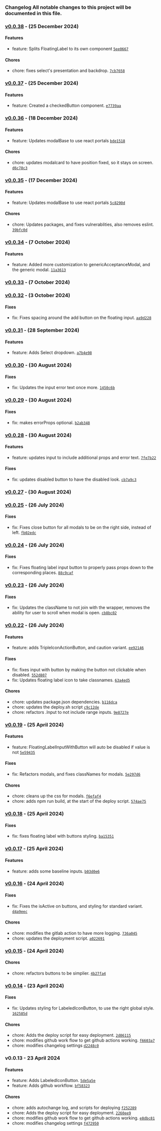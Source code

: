 ### Changelog All notable changes to this project will be documented in this file.

### [v0.0.38](https://github.com/JonnyDeates/koi-pool/compare/v0.0.37...v0.0.38)  - (25 December 2024)

#### Features

- feature: Splits FloatingLabel to its own component [`5ee0667`](https://github.com/JonnyDeates/koi-pool/commit/5ee06674cdb80c4152f07529b0170535f4d1b63c)

#### Chores

- chore: fixes select's presentation and backdrop. [`7cb7658`](https://github.com/JonnyDeates/koi-pool/commit/7cb765886a73670258efd6a367648125e127bd0a)

### [v0.0.37](https://github.com/JonnyDeates/koi-pool/compare/v0.0.36...v0.0.37)  - (25 December 2024)

#### Features

- feature: Created a checkedButton component. [`e7739aa`](https://github.com/JonnyDeates/koi-pool/commit/e7739aaf98152caefd1c9d69f906f46b873a65f6)

### [v0.0.36](https://github.com/JonnyDeates/koi-pool/compare/v0.0.35...v0.0.36)  - (18 December 2024)

#### Features

- feature: Updates modalBase to use react portals [`bde1518`](https://github.com/JonnyDeates/koi-pool/commit/bde1518ae0dd963bf979dcc6b07bc48b20019c42)

#### Chores

- chore: updates modalcard to have position fixed, so it stays on screen. [`d6c78c3`](https://github.com/JonnyDeates/koi-pool/commit/d6c78c332f5435354ec8447daa10edbbbe07798a)

### [v0.0.35](https://github.com/JonnyDeates/koi-pool/compare/v0.0.34...v0.0.35)  - (17 December 2024)

#### Features

- feature: Updates modalBase to use react portals [`5c8290d`](https://github.com/JonnyDeates/koi-pool/commit/5c8290dcc7b86f81ede5fcae8ce5bc5978d9e251)

#### Chores

- chore: Updates packages, and fixes vulnerablities, also removes eslint. [`39bfc0d`](https://github.com/JonnyDeates/koi-pool/commit/39bfc0d66cd470bf13acbcc814a5013fc6ccfc6d)

### [v0.0.34](https://github.com/JonnyDeates/koi-pool/compare/v0.0.33...v0.0.34)  - (7 October 2024)

#### Features

- feature: Added more customization to genericAcceptanceModal, and the generic modal. [`11a3613`](https://github.com/JonnyDeates/koi-pool/commit/11a3613126052115ba4c2f430fbcf3e5ba7d740c)

### [v0.0.33](https://github.com/JonnyDeates/koi-pool/compare/v0.0.32...v0.0.33)  - (7 October 2024)

### [v0.0.32](https://github.com/JonnyDeates/koi-pool/compare/v0.0.31...v0.0.32)  - (3 October 2024)

#### Fixes

- fix: Fixes spacing around the add button on the floating input. [`aa9d228`](https://github.com/JonnyDeates/koi-pool/commit/aa9d228a20f946ced799a4513904633e5c0b216e)

### [v0.0.31](https://github.com/JonnyDeates/koi-pool/compare/v0.0.30...v0.0.31)  - (28 September 2024)

#### Features

- feature: Adds Select dropdown. [`a7b4e98`](https://github.com/JonnyDeates/koi-pool/commit/a7b4e986db118d72712a75eaea0c5a31aefd0ec7)

### [v0.0.30](https://github.com/JonnyDeates/koi-pool/compare/v0.0.29...v0.0.30)  - (30 August 2024)

#### Fixes

- fix: Updates the input error text once more. [`1450c6b`](https://github.com/JonnyDeates/koi-pool/commit/1450c6bf2ece80b02fd81ee0b69a3bf8b8f2bf9b)

### [v0.0.29](https://github.com/JonnyDeates/koi-pool/compare/v0.0.28...v0.0.29)  - (30 August 2024)

#### Fixes

- fix: makes errorProps optional. [`b2ab348`](https://github.com/JonnyDeates/koi-pool/commit/b2ab34812c40aaca0ec922dc0db3727752d3abd1)

### [v0.0.28](https://github.com/JonnyDeates/koi-pool/compare/v0.0.27...v0.0.28)  - (30 August 2024)

#### Features

- feature: updates input to include additional props and error text. [`7fe7b22`](https://github.com/JonnyDeates/koi-pool/commit/7fe7b22bc878491ed7f0cb2d1c7cf484d1ae6fbb)

#### Fixes

- fix: updates disabled button to have the disabled look. [`cb7a9c3`](https://github.com/JonnyDeates/koi-pool/commit/cb7a9c34bcf068fefc5f08fd8c78f615e1845976)

### [v0.0.27](https://github.com/JonnyDeates/koi-pool/compare/v0.0.25...v0.0.27)  - (30 August 2024)

### [v0.0.25](https://github.com/JonnyDeates/koi-pool/compare/v0.0.24...v0.0.25)  - (26 July 2024)

#### Fixes

- fix: Fixes close button for all modals to be on the right side, instead of left. [`fb02edc`](https://github.com/JonnyDeates/koi-pool/commit/fb02edc55e376ff74e13fc0047a2e615f6ec5e83)

### [v0.0.24](https://github.com/JonnyDeates/koi-pool/compare/v0.0.23...v0.0.24)  - (26 July 2024)

#### Fixes

- fix: Fixes floating label input button to properly pass props down to the corresponding places. [`88c9caf`](https://github.com/JonnyDeates/koi-pool/commit/88c9caf0328744654dde731bae42dc1ef5955b83)

### [v0.0.23](https://github.com/JonnyDeates/koi-pool/compare/v0.0.22...v0.0.23)  - (26 July 2024)

#### Fixes

- fix: Updates the className to not join with the wrapper, removes the ability for user to scroll when modal is open. [`cb8bc02`](https://github.com/JonnyDeates/koi-pool/commit/cb8bc02502efe809f24378b76aac89a5804ce94c)

### [v0.0.22](https://github.com/JonnyDeates/koi-pool/compare/v0.0.19...v0.0.22)  - (26 July 2024)

#### Features

- feature: adds TripleIconActionButton, and caution variant. [`ee92146`](https://github.com/JonnyDeates/koi-pool/commit/ee92146e86a72f9b68e057f26b64d37582ab9748)

#### Fixes

- fix: fixes input with button by making the button not clickable when disabled. [`552d807`](https://github.com/JonnyDeates/koi-pool/commit/552d8071c668a4c865b89c78d51327def79ba1dd)
- fix: Updates floating label icon to take classnames. [`63a4ed5`](https://github.com/JonnyDeates/koi-pool/commit/63a4ed5691db285a5610db6cd4e345e9c76733b2)

#### Chores

- chore: updates package.json dependencies. [`b116dca`](https://github.com/JonnyDeates/koi-pool/commit/b116dca0a2f81f6e6e2c53e7d6fdd48b8b9551e7)
- chore: updates the deploy.sh script [`c9c12de`](https://github.com/JonnyDeates/koi-pool/commit/c9c12de01b8bb4354bea2cb762bcdd002745b99d)
- chore: refactors .Input to not include range inputs. [`9e8727e`](https://github.com/JonnyDeates/koi-pool/commit/9e8727ecc445cd35b66e6dd28052ee3648e609e0)

### [v0.0.19](https://github.com/JonnyDeates/koi-pool/compare/v0.0.18...v0.0.19)  - (25 April 2024)

#### Features

- feature: FloatingLabelInputWithButton will auto be disabled if value is not [`5e59435`](https://github.com/JonnyDeates/koi-pool/commit/5e59435ba4574f7eb7650fddcf0c66b8152efc7e)

#### Fixes

- fix: Refactors modals, and fixes classNames for modals. [`5e297d6`](https://github.com/JonnyDeates/koi-pool/commit/5e297d641525a08f10ccb15fd87707d769bff813)

#### Chores

- chore: cleans up the css for modals. [`f6efaf4`](https://github.com/JonnyDeates/koi-pool/commit/f6efaf443f8ce17ab0f96c48a39bcec30f3f2dcd)
- chore: adds npm run build, at the start of the deploy script. [`574ae75`](https://github.com/JonnyDeates/koi-pool/commit/574ae75b652c2bc52e95efd99908aa386ba41666)

### [v0.0.18](https://github.com/JonnyDeates/koi-pool/compare/v0.0.17...v0.0.18)  - (25 April 2024)

#### Fixes

- fix: fixes floating label with buttons styling. [`ba15351`](https://github.com/JonnyDeates/koi-pool/commit/ba153513ab28dd90e4713662a57196f6199345bf)

### [v0.0.17](https://github.com/JonnyDeates/koi-pool/compare/v0.0.16...v0.0.17)  - (25 April 2024)

#### Features

- feature: adds some baseline inputs. [`b03d0e6`](https://github.com/JonnyDeates/koi-pool/commit/b03d0e606a7cfe0702c54dcc2bea1a574464d774)

### [v0.0.16](https://github.com/JonnyDeates/koi-pool/compare/v0.0.15...v0.0.16)  - (24 April 2024)

#### Fixes

- fix: Fixes the isActive on buttons, and styling for standard variant. [`d4a9eec`](https://github.com/JonnyDeates/koi-pool/commit/d4a9eec3def2be3a50a646f16bb57db57174a2e0)

#### Chores

- chore: modifies the gitlab action to have more logging. [`736a045`](https://github.com/JonnyDeates/koi-pool/commit/736a0459da18622210ba58a6aaba55d62866ef59)
- chore: updates the deployment script. [`a022691`](https://github.com/JonnyDeates/koi-pool/commit/a0226919a2ffc6b5c65552eac32fd006d285d8d4)

### [v0.0.15](https://github.com/JonnyDeates/koi-pool/compare/v0.0.14...v0.0.15)  - (24 April 2024)

#### Chores

- chore: refactors buttons to be simplier. [`4b27fa4`](https://github.com/JonnyDeates/koi-pool/commit/4b27fa4eb48701164c1bd5b4528f6be2cf46d7f8)

### [v0.0.14](https://github.com/JonnyDeates/koi-pool/compare/v0.0.13...v0.0.14)  - (23 April 2024)

#### Fixes

- fix: Updates styling for LabeledIconButton, to use the right global style. [`162585d`](https://github.com/JonnyDeates/koi-pool/commit/162585dd16eb4ee9c56d5482af6538b3e397831d)

#### Chores

- chore: Adds the deploy script for easy deployment. [`2d06115`](https://github.com/JonnyDeates/koi-pool/commit/2d06115afdd715517de9901cf0d75ccd509a43b5)
- chore: modifies github work flow to get github actions working. [`f6603a7`](https://github.com/JonnyDeates/koi-pool/commit/f6603a7df8ac9002384873b88d388c150e181ebc)
- chore: modifies changelog settings [`d2248c0`](https://github.com/JonnyDeates/koi-pool/commit/d2248c04a9d8339298678bf8e3bf60ad4947b39c)

### v0.0.13 - 23 April 2024

#### Features

- feature: Adds LabeledIconButton. [`5de5a5e`](https://github.com/JonnyDeates/koi-pool/commit/5de5a5e5291ca0a35fde139c77a79e23f267ea10)
- feature: Adds github workflow. [`bf58323`](https://github.com/JonnyDeates/koi-pool/commit/bf583238334abb57e87c09528ad7996ec094d632)

#### Chores

- chore: adds autochange log, and scripts for deploying [`f252289`](https://github.com/JonnyDeates/koi-pool/commit/f2522895185f5b92e518f5ade4bc1a65a7e41eff)
- chore: Adds the deploy script for easy deployment. [`2260ee9`](https://github.com/JonnyDeates/koi-pool/commit/2260ee9720a1d81348de4fd06f7b58a291da226c)
- chore: modifies github work flow to get github actions working. [`e8dbc81`](https://github.com/JonnyDeates/koi-pool/commit/e8dbc810da63cfa4e997d8dca8bc59a9584ad1f8)
- chore: modifies changelog settings [`f472950`](https://github.com/JonnyDeates/koi-pool/commit/f4729505ba65066b830301fd50487a0ed285dbbe)
